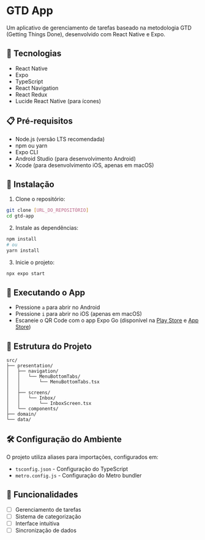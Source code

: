 # GTD App

Um aplicativo de gerenciamento de tarefas baseado na metodologia GTD (Getting Things Done), desenvolvido com React Native e Expo.

## 🚀 Tecnologias

- React Native
- Expo
- TypeScript
- React Navigation
- React Redux
- Lucide React Native (para ícones)

## 📋 Pré-requisitos

- Node.js (versão LTS recomendada)
- npm ou yarn
- Expo CLI
- Android Studio (para desenvolvimento Android)
- Xcode (para desenvolvimento iOS, apenas em macOS)

## 🔧 Instalação

1. Clone o repositório:

```bash
git clone [URL_DO_REPOSITÓRIO]
cd gtd-app
```

2. Instale as dependências:

```bash
npm install
# ou
yarn install
```

3. Inicie o projeto:

```bash
npx expo start
```

## 📱 Executando o App

- Pressione `a` para abrir no Android
- Pressione `i` para abrir no iOS (apenas em macOS)
- Escaneie o QR Code com o app Expo Go (disponível na [Play Store](https://play.google.com/store/apps/details?id=host.exp.exponent) e [App Store](https://apps.apple.com/app/apple-store/id982107779))

## 📁 Estrutura do Projeto

```
src/
├── presentation/
│   ├── navigation/
│   │   └── MenuBottomTabs/
│   │       └── MenuBottomTabs.tsx
│   │
│   ├── screens/
│   │   └── Inbox/
│   │       └── InboxScreen.tsx
│   └── components/
├── domain/
└── data/
```

## 🛠️ Configuração do Ambiente

O projeto utiliza aliases para importações, configurados em:

- `tsconfig.json` - Configuração do TypeScript
- `metro.config.js` - Configuração do Metro bundler

## 📝 Funcionalidades

- [ ] Gerenciamento de tarefas
- [ ] Sistema de categorização
- [ ] Interface intuitiva
- [ ] Sincronização de dados
